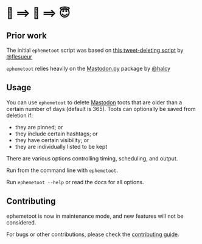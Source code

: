 # 🥳 ==> 🧼 ==> 😇

## Prior work
The initial `ephemetoot` script was based on [this tweet-deleting script](https://gist.github.com/flesueur/bcb2d9185b64c5191915d860ad19f23f) by [@flesueur](https://github.com/flesueur)

`ephemetoot` relies heavily on the [Mastodon.py](https://pypi.org/project/Mastodon.py/) package by [@halcy](https://github.com/halcy)

## Usage

You can use `ephemetoot` to delete [Mastodon](https://github.com/tootsuite/mastodon) toots that are older than a certain number of days (default is 365). Toots can optionally be saved from deletion if:
* they are pinned; or
* they include certain hashtags; or
* they have certain visibility; or
* they are individually listed to be kept

There are various options controlling timing, scheduling, and output.

Run from the command line with `ephemetoot`.

Run `ephemetoot --help` or read the docs for all options.

## Contributing

ephemetoot is now in maintenance mode, and new features will not be considered.

For bugs or other contributions, please check the [contributing guide](https://github.com/hughrun/ephemetoot/blob/master/docs/contributing.md).
